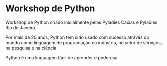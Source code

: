 Workshop de Python
=======
Workshop de Python criado inicialmente pelas Pyladies Caxias e Pyladies Rio de Janeiro.

Por mais de 20 anos, Python tem sido usado com sucesso através do mundo como linguagem de programação na indústria, no setor de serviços, na pesquisa e na ciência.

Python é uma linguagem fácil de aprender e poderosa. 